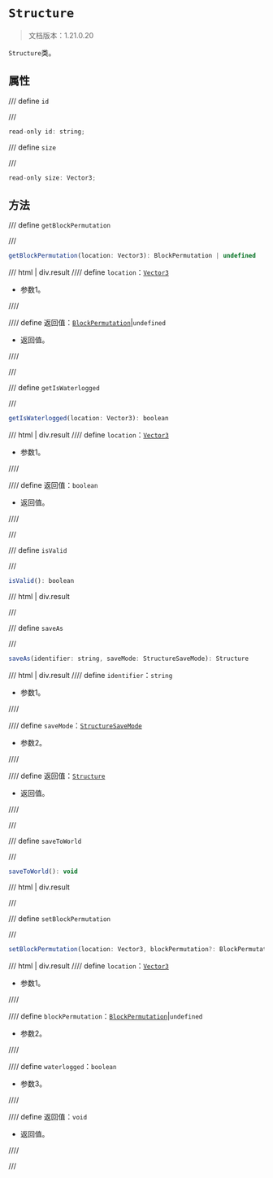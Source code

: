 # `Structure`

> 文档版本：1.21.0.20

`Structure`类。

## 属性

/// define
`id`


///

```js
read-only id: string;
```


/// define
`size`


///

```js
read-only size: Vector3;
```


## 方法

/// define
`getBlockPermutation`


///

```js
getBlockPermutation(location: Vector3): BlockPermutation | undefined
```

/// html | div.result
//// define
`location`：[`Vector3`](./vector3.md)

- 参数1。


////

//// define
返回值：[`BlockPermutation`](./blockpermutation.md)|`undefined`

- 返回值。


////

///


/// define
`getIsWaterlogged`


///

```js
getIsWaterlogged(location: Vector3): boolean
```

/// html | div.result
//// define
`location`：[`Vector3`](./vector3.md)

- 参数1。


////

//// define
返回值：`boolean`

- 返回值。


////

///


/// define
`isValid`


///

```js
isValid(): boolean
```

/// html | div.result

///


/// define
`saveAs`


///

```js
saveAs(identifier: string, saveMode: StructureSaveMode): Structure
```

/// html | div.result
//// define
`identifier`：`string`

- 参数1。


////

//// define
`saveMode`：[`StructureSaveMode`](./structuresavemode.md)

- 参数2。


////

//// define
返回值：[`Structure`](./structure.md)

- 返回值。


////

///


/// define
`saveToWorld`


///

```js
saveToWorld(): void
```

/// html | div.result

///


/// define
`setBlockPermutation`


///

```js
setBlockPermutation(location: Vector3, blockPermutation?: BlockPermutation, waterlogged: boolean): void
```

/// html | div.result
//// define
`location`：[`Vector3`](./vector3.md)

- 参数1。


////

//// define
`blockPermutation`：[`BlockPermutation`](./blockpermutation.md)|`undefined`

- 参数2。


////

//// define
`waterlogged`：`boolean`

- 参数3。


////

//// define
返回值：`void`

- 返回值。


////

///

